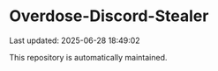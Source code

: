 # Overdose-Discord-Stealer

Last updated: 2025-06-28 18:49:02

This repository is automatically maintained.
